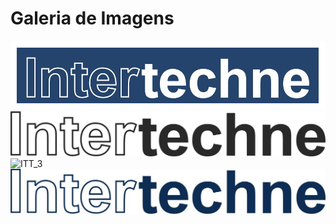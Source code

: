# Galeria de Imagens


<picture>
  <img alt="ITT" src="/itt.png">
</picture>

<picture>
  <img alt="ITT_2" src="/ITT_2.jpg">
</picture>

<picture>
  <img alt="ITT_3" src="/ITT_3.jfif>
</picture>

<picture>
  <img alt="ITT_4" src="/ITT_4.jpg">
</picture>

<picture>
  <img alt="ITT_5" src="/ITT_5.png">
</picture>